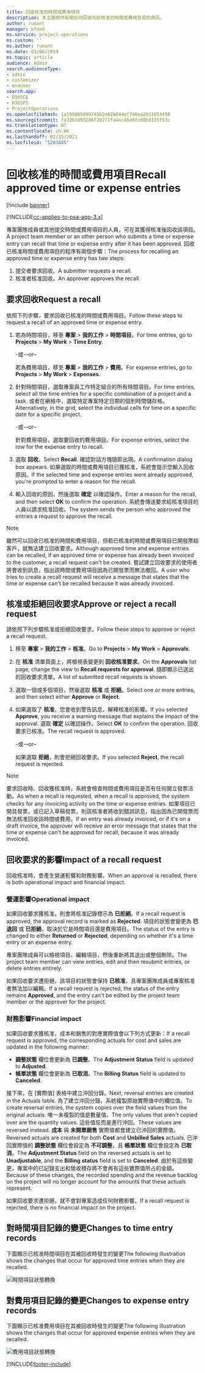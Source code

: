 ```yaml
---
title: 回收核准的時間或費用項目
description: 本主題提供有關如何回收先前核准的時間或費用交易的資訊。
author: rumant
manager: kfend
ms.service: project-operations
ms.custom: ''
ms.author: rumant
ms.date: 03/08/2019
ms.topic: article
audience: Admin
search.audienceType:
- admin
- customizer
- enduser
search.app:
- D365CE
- D365PS
- ProjectOperations
ms.openlocfilehash: 1a199985099745b2e62b844ef748ea2031054458
ms.sourcegitcommit: fa32b1893286f20271fa4ec4be8fc68bd135f53c
ms.translationtype: HT
ms.contentlocale: zh-HK
ms.lasthandoff: 02/15/2021
ms.locfileid: "5283485"
---
```

# <a name="recall-approved-time-or-expense-entries"></a><span data-ttu-id="8b152-103">回收核准的時間或費用項目</span><span class="sxs-lookup"><span data-stu-id="8b152-103">Recall approved time or expense entries</span></span>

[!include [banner](../includes/psa-now-project-operations.md)]

[!INCLUDE[cc-applies-to-psa-app-3.x](../includes/cc-applies-to-psa-app-3x.md)]

<span data-ttu-id="8b152-104">專案團隊成員或其他提交時間或費用項目的人員，可在其獲得核准後回收該項目。</span><span class="sxs-lookup"><span data-stu-id="8b152-104">A project team member or an other person who submits a time or expense entry can recall that time or expense entry after it has been approved.</span></span> <span data-ttu-id="8b152-105">回收已核准時間或費用項目的程序有兩個步驟：</span><span class="sxs-lookup"><span data-stu-id="8b152-105">The process for recalling an approved time or expense entry has two steps:</span></span>

1. <span data-ttu-id="8b152-106">提交者要求回收。</span><span class="sxs-lookup"><span data-stu-id="8b152-106">A submitter requests a recall.</span></span>
2. <span data-ttu-id="8b152-107">核准者核准回收。</span><span class="sxs-lookup"><span data-stu-id="8b152-107">An approver approves the recall.</span></span>

## <a name="request-a-recall"></a><span data-ttu-id="8b152-108">要求回收</span><span class="sxs-lookup"><span data-stu-id="8b152-108">Request a recall</span></span>

<span data-ttu-id="8b152-109">依照下列步驟，要求回收已核准的時間或費用項目。</span><span class="sxs-lookup"><span data-stu-id="8b152-109">Follow these steps to request a recall of an approved time or expense entry.</span></span>

1. <span data-ttu-id="8b152-110">若為時間項目，移至 **專案** \> **我的工作** \> **時間項目**。</span><span class="sxs-lookup"><span data-stu-id="8b152-110">For time entries, go to **Projects** \> **My Work** \> **Time Entry**.</span></span>

    <span data-ttu-id="8b152-111">-或-</span><span class="sxs-lookup"><span data-stu-id="8b152-111">–or–</span></span>

    <span data-ttu-id="8b152-112">若為費用項目，移至 **專案** \> **我的工作** \> **費用**。</span><span class="sxs-lookup"><span data-stu-id="8b152-112">For expense entries, go to **Projects** \> **My Work** \> **Expenses**.</span></span>

2. <span data-ttu-id="8b152-113">針對時間項目，選取專案與工作特定組合的所有時間項目。</span><span class="sxs-lookup"><span data-stu-id="8b152-113">For time entries, select all the time entries for a specific combination of a project and a task.</span></span> <span data-ttu-id="8b152-114">或者在網格中，選取特定專案特定日期的個別時間儲存格。</span><span class="sxs-lookup"><span data-stu-id="8b152-114">Alternatively, in the grid, select the individual cells for time on a specific date for a specific project.</span></span>

    <span data-ttu-id="8b152-115">-或-</span><span class="sxs-lookup"><span data-stu-id="8b152-115">–or–</span></span>

    <span data-ttu-id="8b152-116">針對費用項目，選取要回收的費用項目。</span><span class="sxs-lookup"><span data-stu-id="8b152-116">For expense entries, select the row for the expense entry to recall.</span></span>

3. <span data-ttu-id="8b152-117">選取 **回收**。</span><span class="sxs-lookup"><span data-stu-id="8b152-117">Select **Recall**.</span></span> <span data-ttu-id="8b152-118">確認對話方塊隨即出現。</span><span class="sxs-lookup"><span data-stu-id="8b152-118">A confirmation dialog box appears.</span></span> <span data-ttu-id="8b152-119">如果選取的時間或費用項目已獲核准，系統會提示您輸入回收原因。</span><span class="sxs-lookup"><span data-stu-id="8b152-119">If the selected time and expense entries were already approved, you're prompted to enter a reason for the recall.</span></span>
4. <span data-ttu-id="8b152-120">輸入回收的原因，然後選取 **確定** 以確認操作。</span><span class="sxs-lookup"><span data-stu-id="8b152-120">Enter a reason for the recall, and then select **OK** to confirm the operation.</span></span> <span data-ttu-id="8b152-121">系統會傳送要求給核准項目的人員以請求核准回收。</span><span class="sxs-lookup"><span data-stu-id="8b152-121">The system sends the person who approved the entries a request to approve the recall.</span></span>

> [!NOTE]
> <span data-ttu-id="8b152-122">雖然可以回收已核准的時間和費用項目，但若已核准的時間或費用項目已開發票給客戶，就無法建立回收要求。</span><span class="sxs-lookup"><span data-stu-id="8b152-122">Although approved time and expense entries can be recalled, if an approved time or expense has already been invoiced to the customer, a recall request can't be created.</span></span> <span data-ttu-id="8b152-123">嘗試建立回收要求的使用者將會收到訊息，指出該時間或費用項目因為已開發票而無法撤回。</span><span class="sxs-lookup"><span data-stu-id="8b152-123">A user who tries to create a recall request will receive a message that states that the time or expense can't be recalled because it was already invoiced.</span></span>

## <a name="approve-or-reject-a-recall-request"></a><span data-ttu-id="8b152-124">核准或拒絕回收要求</span><span class="sxs-lookup"><span data-stu-id="8b152-124">Approve or reject a recall request</span></span>

<span data-ttu-id="8b152-125">請依照下列步驟核准或拒絕回收要求。</span><span class="sxs-lookup"><span data-stu-id="8b152-125">Follow these steps to approve or reject a recall request.</span></span>

1. <span data-ttu-id="8b152-126">移至 **專案** \> **我的工作** \> **核准**。</span><span class="sxs-lookup"><span data-stu-id="8b152-126">Go to **Projects** \> **My Work** \> **Approvals**.</span></span>
2. <span data-ttu-id="8b152-127">在 **核准** 清單頁面上，將檢視表變更到 **回收核准要求**。</span><span class="sxs-lookup"><span data-stu-id="8b152-127">On the **Approvals** list page, change the view to **Recall requests for approval**.</span></span> <span data-ttu-id="8b152-128">隨即顯示已送出的回收要求清單。</span><span class="sxs-lookup"><span data-stu-id="8b152-128">A list of submitted recall requests is shown.</span></span>
3. <span data-ttu-id="8b152-129">選取一個或多個項目，然後選取 **核准** 或 **拒絕**。</span><span class="sxs-lookup"><span data-stu-id="8b152-129">Select one or more entries, and then select either **Approve** or **Reject**.</span></span>
4. <span data-ttu-id="8b152-130">如果選取了 **核准**，您會收到警告訊息，解釋核准的影響。</span><span class="sxs-lookup"><span data-stu-id="8b152-130">If you selected **Approve**, you receive a warning message that explains the impact of the approval.</span></span> <span data-ttu-id="8b152-131">選取 **確定** 以確認操作。</span><span class="sxs-lookup"><span data-stu-id="8b152-131">Select **OK** to confirm the operation.</span></span> <span data-ttu-id="8b152-132">回收要求已核准。</span><span class="sxs-lookup"><span data-stu-id="8b152-132">The recall request is approved.</span></span>

    <span data-ttu-id="8b152-133">-或-</span><span class="sxs-lookup"><span data-stu-id="8b152-133">–or–</span></span>

    <span data-ttu-id="8b152-134">如果選取 **拒絕**，則會拒絕回收要求。</span><span class="sxs-lookup"><span data-stu-id="8b152-134">If you selected **Reject**, the recall request is rejected.</span></span>

> [!NOTE]
> <span data-ttu-id="8b152-135">要求回收時、回收獲核准時，系統會檢查時間或費用項目是否有任何開立發票活動。</span><span class="sxs-lookup"><span data-stu-id="8b152-135">As when a recall is requested, when a recall is approved, the system checks for any invoicing activity on the time or expense entries.</span></span> <span data-ttu-id="8b152-136">如果項目已開具發票，或已記入草稿發票，則該核准者將收到錯誤訊息，指出因為已開發票而無法核准回收該時間或費用。</span><span class="sxs-lookup"><span data-stu-id="8b152-136">If an entry was already invoiced, or if it's on a draft invoice, the approver will receive an error message that states that the time or expense can't be approved for recall, because it was already invoiced.</span></span>

## <a name="impact-of-a-recall-request"></a><span data-ttu-id="8b152-137">回收要求的影響</span><span class="sxs-lookup"><span data-stu-id="8b152-137">Impact of a recall request</span></span>

<span data-ttu-id="8b152-138">回收核准時，會產生營運影響和財務影響。</span><span class="sxs-lookup"><span data-stu-id="8b152-138">When an approval is recalled, there is both operational impact and financial impact.</span></span>

### <a name="operational-impact"></a><span data-ttu-id="8b152-139">營運影響</span><span class="sxs-lookup"><span data-stu-id="8b152-139">Operational impact</span></span>

<span data-ttu-id="8b152-140">如果回收要求獲核准，則會將核准記錄標示為 **已拒絕**。</span><span class="sxs-lookup"><span data-stu-id="8b152-140">If a recall request is approved, the approval record is marked as **Rejected**.</span></span> <span data-ttu-id="8b152-141">項目的狀態會變更為 **已退回** 或 **已拒絕**，取決於它是時間項目還是費用項目。</span><span class="sxs-lookup"><span data-stu-id="8b152-141">The status of the entry is changed to either **Returned** or **Rejected**, depending on whether it's a time entry or an expense entry.</span></span>

<span data-ttu-id="8b152-142">專案團隊成員可以檢視項目、編輯項目，然後重新將其送出或整個刪除。</span><span class="sxs-lookup"><span data-stu-id="8b152-142">The project team member can view entries, edit and then resubmit entries, or delete entries entirely.</span></span>

<span data-ttu-id="8b152-143">如果回收要求遭拒絕，該項目的狀態會保持 **已核准**，且專案團隊成員或專案核准者無法加以編輯。</span><span class="sxs-lookup"><span data-stu-id="8b152-143">If a recall request is rejected, the status of the entry remains **Approved**, and the entry can't be edited by the project team member or the approver for the project.</span></span>

### <a name="financial-impact"></a><span data-ttu-id="8b152-144">財務影響</span><span class="sxs-lookup"><span data-stu-id="8b152-144">Financial impact</span></span>

<span data-ttu-id="8b152-145">如果回收要求獲核准，成本和銷售的對應實際值會以下列方式更新：</span><span class="sxs-lookup"><span data-stu-id="8b152-145">If a recall request is approved, the corresponding actuals for cost and sales are updated in the following manner:</span></span>

- <span data-ttu-id="8b152-146">**調整狀態** 欄位會更新為 **已調整**。</span><span class="sxs-lookup"><span data-stu-id="8b152-146">The **Adjustment Status** field is updated to **Adjusted**.</span></span>
- <span data-ttu-id="8b152-147">**帳單狀態** 欄位會更新為 **已取消**。</span><span class="sxs-lookup"><span data-stu-id="8b152-147">The **Billing Status** field is updated to **Canceled**.</span></span>

<span data-ttu-id="8b152-148">接下來，在 [實際值] 表格中建立沖回分錄。</span><span class="sxs-lookup"><span data-stu-id="8b152-148">Next, reversal entries are created in the Actuals table.</span></span> <span data-ttu-id="8b152-149">為了建立沖回分錄，系統複製原始實際值中的欄位值。</span><span class="sxs-lookup"><span data-stu-id="8b152-149">To create reversal entries, the system copies over the field values from the original actuals.</span></span> <span data-ttu-id="8b152-150">唯一未複製的值是數量值。</span><span class="sxs-lookup"><span data-stu-id="8b152-150">The only values that aren't copied over are the quantity values.</span></span> <span data-ttu-id="8b152-151">這些值反而是進行沖回。</span><span class="sxs-lookup"><span data-stu-id="8b152-151">These values are reversed instead.</span></span> <span data-ttu-id="8b152-152">**成本** 與 **未開單銷售** 實際值都會建立已沖回的實際值。</span><span class="sxs-lookup"><span data-stu-id="8b152-152">Reversed actuals are created for both **Cost** and **Unbilled Sales** actuals.</span></span> <span data-ttu-id="8b152-153">已沖回實際值的 **調整狀態** 欄位會設定為 **不可調整**，且 **帳單狀態** 欄位會設定為 **已取消**。</span><span class="sxs-lookup"><span data-stu-id="8b152-153">The **Adjustment Status** field on the reversed actuals is set to **Unadjustable**, and the **Billing status** field is set to **Canceled**.</span></span> <span data-ttu-id="8b152-154">由於有這些變更，專案中的已記錄支出和營收積存將不會再有這些實際值所占的金額。</span><span class="sxs-lookup"><span data-stu-id="8b152-154">Because of these changes, the recorded spending and the revenue backlog on the project will no longer account for the amounts that these actuals represent.</span></span>

<span data-ttu-id="8b152-155">如果回收要求遭拒絕，就不會對專案造成任何財務影響。</span><span class="sxs-lookup"><span data-stu-id="8b152-155">If a recall request is rejected, there is no financial impact on the project.</span></span>

## <a name="changes-to-time-entry-records"></a><span data-ttu-id="8b152-156">對時間項目記錄的變更</span><span class="sxs-lookup"><span data-stu-id="8b152-156">Changes to time entry records</span></span>

<span data-ttu-id="8b152-157">下圖顯示已核准時間項目在其被回收時發生的變更</span><span class="sxs-lookup"><span data-stu-id="8b152-157">The following illustration shows the changes that occur for approved time entries when they are recalled.</span></span>

![時間項目狀態轉換](media/TimeEntryStateTransitions.png)

## <a name="changes-to-expense-entry-records"></a><span data-ttu-id="8b152-159">對費用項目記錄的變更</span><span class="sxs-lookup"><span data-stu-id="8b152-159">Changes to expense entry records</span></span>

<span data-ttu-id="8b152-160">下圖顯示已核准費用項目在其被回收時發生的變更</span><span class="sxs-lookup"><span data-stu-id="8b152-160">The following illustration shows the changes that occur for approved expense entries when they are recalled.</span></span>

![費用項目狀態轉換](media/ExpenseEntryStateTransitions.png)


[!INCLUDE[footer-include](../includes/footer-banner.md)]